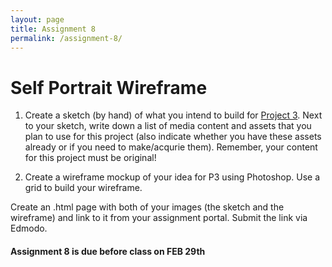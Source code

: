 ```yaml
---
layout: page
title: Assignment 8
permalink: /assignment-8/
---
```


# Self Portrait Wireframe

1. Create a sketch (by hand) of what you intend to build for [Project 3](/web-spring-16/project-3). Next to your sketch, write down a list of media content and assets that you plan to use for this project (also indicate whether you have these assets already or if you need to make/acqurie them). Remember, your content for this project must be original!

2. Create a wireframe mockup of your idea for P3 using Photoshop. Use a grid to build your wireframe.

Create an .html page with both of your images (the sketch and the wireframe) and link to it from your assignment portal. Submit the link via Edmodo. 

####  **Assignment 8 is due before class on FEB 29th**

